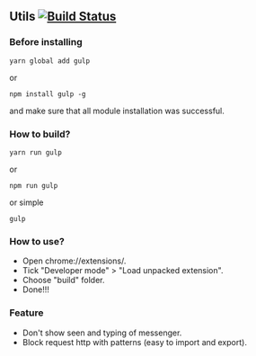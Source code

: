 ## Utils [![Build Status](https://travis-ci.org/Hongarc/Utils.svg?branch=master)](https://travis-ci.org/Hongarc/Utils)

### Before installing
```
yarn global add gulp
```
or
```
npm install gulp -g
```
and make sure that all module installation was successful.

### How to build?
```
yarn run gulp
```
or
```
npm run gulp
```
or simple
```
gulp
```

### How to use?
* Open chrome://extensions/.
* Tick "Developer mode" > "Load unpacked extension".
* Choose "build" folder.
* Done!!!

### Feature
* Don't show seen and typing of messenger.
* Block request http with patterns (easy to import and export).
